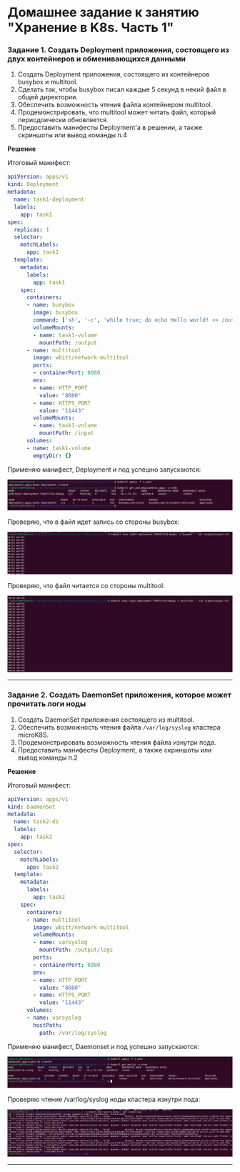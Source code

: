 # Домашнее задание к занятию "Хранение в K8s. Часть 1"


### Задание 1. Создать Deployment приложения, состоящего из двух контейнеров и обменивающихся данными

1. Создать Deployment приложения, состоящего из контейнеров busybox и multitool.
2. Сделать так, чтобы busybox писал каждые 5 секунд в некий файл в общей директории.
3. Обеспечить возможность чтения файла контейнером multitool.
4. Продемонстрировать, что multitool может читать файл, который периодоически обновляется.
5. Предоставить манифесты Deployment'а в решении, а также скриншоты или вывод команды п.4

**Решение**

Итоговый манифест:

```yaml
apiVersion: apps/v1
kind: Deployment
metadata:
  name: task1-deployment
  labels:
    app: task1
spec:
  replicas: 1
  selector:
    matchLabels:
      app: task1
  template:
    metadata:
      labels:
        app: task1
    spec:
      containers:
      - name: busybox
        image: busybox
        command: ['sh', '-c', 'while true; do echo Hello world! >> /output/output.txt; sleep 5; done']
        volumeMounts:
        - name: task1-volume
          mountPath: /output
      - name: multitool
        image: wbitt/network-multitool
        ports:
        - containerPort: 8080
        env:
        - name: HTTP_PORT
          value: "8080"
        - name: HTTPS_PORT
          value: "11443"
        volumeMounts:
        - name: task1-volume
          mountPath: /input
      volumes:
      - name: task1-volume
        emptyDir: {}
```

Применяю манифест, Deployment и под успешно запускаются:

![1.png](img%2F1.png)

Проверяю, что в файл идет запись со стороны busybox:

![1-2.png](img%2F1-2.png)

Проверяю, что файл читается со стороны multitool:

![1-3.png](img%2F1-3.png)

------

### Задание 2. Создать DaemonSet приложения, которое может прочитать логи ноды

1. Создать DaemonSet приложения состоящего из multitool.
2. Обеспечить возможность чтения файла `/var/log/syslog` кластера microK8S.
3. Продемонстрировать возможность чтения файла изнутри пода.
4. Предоставить манифесты Deployment, а также скриншоты или вывод команды п.2

**Решение**

Итоговый манифест:

```yaml
apiVersion: apps/v1
kind: DaemonSet
metadata:
  name: task2-ds
  labels:
    app: task2
spec:
  selector:
    matchLabels:
      app: task2
  template:
    metadata:
      labels:
        app: task2
    spec:
      containers:
      - name: multitool
        image: wbitt/network-multitool
        volumeMounts:
        - name: varsyslog
          mountPath: /output/logs
        ports:
        - containerPort: 8080
        env:
        - name: HTTP_PORT
          value: "8080"
        - name: HTTPS_PORT
          value: "11443"
      volumes:
      - name: varsyslog
        hostPath:
          path: /var/log/syslog
```

Применяю манифест, Daemonset и под успешно запускаются:

![2-1.png](img%2F2-1.png)

Проверяю чтение /var/log/syslog ноды кластера изнутри пода:

![2-2.png](img%2F2-2.png)

------


